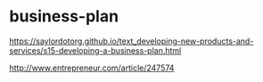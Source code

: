 # business-plan


https://saylordotorg.github.io/text_developing-new-products-and-services/s15-developing-a-business-plan.html

http://www.entrepreneur.com/article/247574

